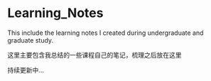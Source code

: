 # Learning_Notes
 This include the learning notes I created during undergraduate and graduate study.

这里主要包含我总结的一些课程自己的笔记，梳理之后放在这里

持续更新中...

